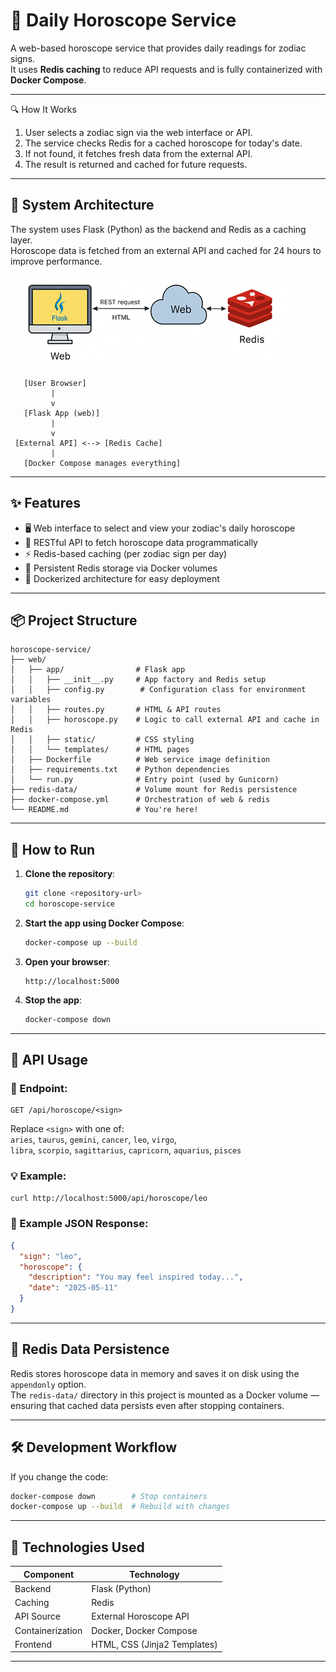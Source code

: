 
# 🔮 Daily Horoscope Service

A web-based horoscope service that provides daily readings for zodiac signs.  
It uses **Redis caching** to reduce API requests and is fully containerized with **Docker Compose**.

---

🔍 How It Works

1. User selects a zodiac sign via the web interface or API.
2. The service checks Redis for a cached horoscope for today's date.
3. If not found, it fetches fresh data from the external API.
4. The result is returned and cached for future requests.

---

## 🧠 System Architecture

The system uses Flask (Python) as the backend and Redis as a caching layer.  
Horoscope data is fetched from an external API and cached for 24 hours to improve performance.

![System Architecture Diagram](docs/architecture-diagram.png) 


```
   [User Browser]
         |
         v
   [Flask App (web)]
         |
         v
 [External API] <--> [Redis Cache]
         |
   [Docker Compose manages everything]
```


---

## ✨ Features

- 🖥 Web interface to select and view your zodiac's daily horoscope
- 🔌 RESTful API to fetch horoscope data programmatically
- ⚡ Redis-based caching (per zodiac sign per day)
- 💾 Persistent Redis storage via Docker volumes
- 🐳 Dockerized architecture for easy deployment

---

## 📦 Project Structure

```
horoscope-service/
├── web/
│   ├── app/                # Flask app
│   │   ├── __init__.py     # App factory and Redis setup
│   │   ├── config.py        # Configuration class for environment variables
│   │   ├── routes.py       # HTML & API routes
│   │   ├── horoscope.py    # Logic to call external API and cache in Redis
│   │   ├── static/         # CSS styling
│   │   └── templates/      # HTML pages
│   ├── Dockerfile          # Web service image definition
│   ├── requirements.txt    # Python dependencies
│   └── run.py              # Entry point (used by Gunicorn)
├── redis-data/             # Volume mount for Redis persistence
├── docker-compose.yml      # Orchestration of web & redis
└── README.md               # You're here!
```

---

## 🚀 How to Run

1. **Clone the repository**:
   ```bash
   git clone <repository-url>
   cd horoscope-service
   ```

2. **Start the app using Docker Compose**:
   ```bash
   docker-compose up --build
   ```

3. **Open your browser**:
   ```
   http://localhost:5000
   ```

4. **Stop the app**:
   ```bash
   docker-compose down
   ```

---

## 📡 API Usage

### 🔗 Endpoint:
```
GET /api/horoscope/<sign>
```

Replace `<sign>` with one of:  
`aries`, `taurus`, `gemini`, `cancer`, `leo`, `virgo`,  
`libra`, `scorpio`, `sagittarius`, `capricorn`, `aquarius`, `pisces`

### 💡 Example:
```bash
curl http://localhost:5000/api/horoscope/leo
```

### 🔁 Example JSON Response:
```json
{
  "sign": "leo",
  "horoscope": {
    "description": "You may feel inspired today...",
    "date": "2025-05-11"
  }
}
```

---

## 💾 Redis Data Persistence

Redis stores horoscope data in memory and saves it on disk using the `appendonly` option.  
The `redis-data/` directory in this project is mounted as a Docker volume — ensuring that cached data persists even after stopping containers.

---

## 🛠 Development Workflow

If you change the code:

```bash
docker-compose down        # Stop containers
docker-compose up --build  # Rebuild with changes
```

---

## 🧰 Technologies Used

| Component       | Technology           |
|----------------|----------------------|
| Backend         | Flask (Python)       |
| Caching         | Redis                |
| API Source      | External Horoscope API |
| Containerization| Docker, Docker Compose |
| Frontend        | HTML, CSS (Jinja2 Templates) |

---
